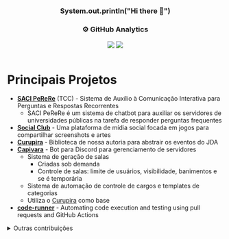 <div align="center" style="display: inline_block">
  
### System.out.println("Hi there 👋")

### :gear:  GitHub Analytics

<div>
  <img align="center" src="https://github-readme-stats.vercel.app/api?username=FerroEduardo&hide=stars&count_private=true&show_icons=true&hide_rank=true&theme=dark" />
  <img align="center" src="https://github-readme-stats.vercel.app/api/top-langs/?username=FerroEduardo&layout=compact&theme=dark" />
</div>

<br>
</div>

# Principais Projetos
- [**SACI PeReRe**](https://github.com/softawii/saci-perere) (TCC) - Sistema de Auxílio à Comunicação Interativa para Perguntas e Respostas Recorrentes
    - SACI PeReRe é um sistema de chatbot para auxiliar os servidores de universidades públicas na tarefa de responder perguntas frequentes
- [**Social Club**](https://github.com/FerroEduardo/social-club) - Uma plataforma de mídia social focada em jogos para compartilhar screenshots e artes
- [**Curupira**](https://github.com/softawii/curupira) - Biblioteca de nossa autoria para abstrair os eventos do JDA
- [**Capivara**](https://github.com/softawii/capivara) - Bot para Discord para gerenciamento de servidores
    - Sistema de geração de salas
         - Criadas sob demanda
         - Controle de salas: limite de usuários, visibilidade, banimentos e se é temporária
    - Sistema de automação de controle de cargos e templates de categorias
    - Utiliza o [Curupira](https://github.com/Softawii/curupira) como base
- [**code-runner**](https://github.com/FerroEduardo/code-runner) - Automating code execution and testing using pull requests and GitHub Actions

</details>

<details>
  <summary>Outras contribuições</summary>
  
  - [**micronaut-todo**](https://github.com/FerroEduardo/micronaut-todo) - To Do list utilizando Micronaut
  - [**superhero-api**](https://github.com/FerroEduardo/superhero-api) - CRUD utilizando ASP.NET
  - [SAMU](https://github.com/Softawii/SAMU-Sistema-de-Auxilio-a-Matricula-Universitaria) - Sistema de Auxilio a Matricula Universitaria
      - Sistema utilizado para aplicar padrões de desenvolvimento
  - [Malloqueiro](https://github.com/Softawii/Malloqueiro)
      - Alternativa ao malloc do glibc
  - [algorithms-comparison](https://github.com/Softawii/algorithms-comparison)
      - Relatório comparando o desempenho do Merge Sort e Quick Sort
  - [Ginga-NCL CS:GO Spectator](https://github.com/Softawii/ginga-csgo-spectator)
      - This application tries to simulate a CS:GO spectator using Ginga-NCL.
      - "Ginga® is the middleware of the Japanese-Brazilian Digital TV System (ISDB-TB) and ITU-T Recommendation for IPTV services."
  - [Computing Together](https://github.com/CACC-Rural/semana-academica-front-end)
      - Site para a semana acadêmica do curso de Ciência da Computação da UFRRJ
</details>
